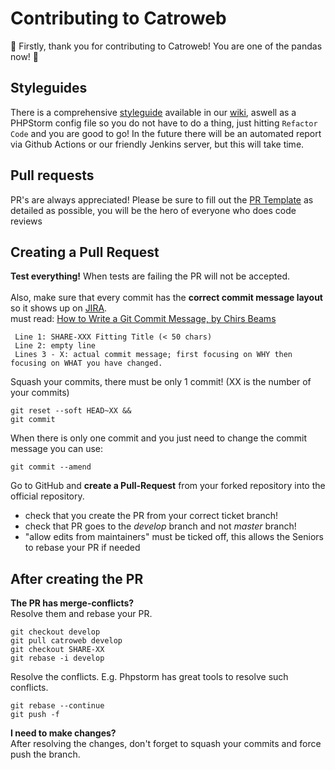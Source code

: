 # Contributing to Catroweb
:tada: Firstly, thank you for contributing to Catroweb! You are one of the pandas now! :tada:

## Styleguides
There is a comprehensive [styleguide](https://github.com/Catrobat/Catroweb-Symfony/wiki/Coding-Standard) available in our [wiki](https://github.com/Catrobat/Catroweb-Symfony/wiki/), aswell as a PHPStorm config file so you do not have to do a thing, just hitting `Refactor Code` and you are good to go! In the future there will be an automated report via Github Actions or our friendly Jenkins server, but this will take time.

## Pull requests
PR's are always appreciated! Please be sure to fill out the [PR Template](https://github.com/Catrobat/Catroweb-Symfony/blob/develop/.github/pull_request_template.md) as detailed as possible, you will be the hero of everyone who does code reviews
## Creating a Pull Request
**Test everything!** When tests are failing the PR will not be accepted.<br/><br/>
 Also, make sure that every commit has the **correct commit message layout** so it shows up on [JIRA](https://jira.catrob.at/).<br/>
  must read: [How to Write a Git Commit Message, by Chirs Beams](http://chris.beams.io/posts/git-commit/)
  ```
   Line 1: SHARE-XXX Fitting Title (< 50 chars)
   Line 2: empty line 
   Lines 3 - X: actual commit message; first focusing on WHY then focusing on WHAT you have changed.
  ```
Squash your commits, there must be only 1 commit! (XX is the number of your commits)
  ```
  git reset --soft HEAD~XX &&
  git commit
  ```
  When there is only one commit and you just need to change the commit message you can use:
  ```
  git commit --amend
  ``` 
 Go to GitHub and **create a Pull-Request** from your forked repository into the official repository.<br/>
   - check that you create the PR from your correct ticket branch!
   - check that PR goes to the _develop_ branch and not _master_ branch!
   - "allow edits from maintainers" must be ticked off, this allows the Seniors to rebase your PR if needed

## After creating the PR
**The PR has merge-conflicts?**<br/> Resolve them and rebase your PR.<br/>

```
git checkout develop
git pull catroweb develop
git checkout SHARE-XX
git rebase -i develop
```
Resolve the conflicts. E.g. Phpstorm has great tools to resolve such conflicts.
```
git rebase --continue
git push -f
```

**I need to make changes?** <br/>After resolving the changes, don't forget to squash your commits and force push the branch.
 
